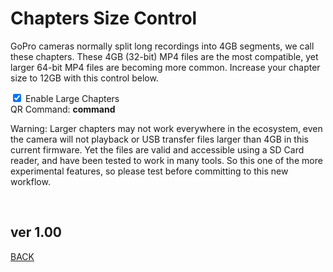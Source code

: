 <script src="../../jquery.min.js"></script>
<script src="../../qrcodeborder.js"></script>
<style>
        #qrcode{
            width: 100%;
        }
        div{
            width: 100%;
            display: inline-block;
        }
</style>

# Chapters Size Control

GoPro cameras normally split long recordings into 4GB segments, we call these chapters. These 4GB (32-bit) MP4 files are the most compatible, yet larger 64-bit MP4 files are becoming more common. Increase your chapter size to 12GB with this control below. 

<input type="checkbox" id="lchptrs" name="lchptrs" checked> 
<label for="lchptrs">Enable Large Chapters</label><br>
<center>
<div id="qrcode"></div>
<br>
</center>
QR Command: <b id="qrtext">command</b><br>

Warning: Larger chapters may not work everywhere in the ecosystem, even the camera will not playback or USB transfer files larger than 4GB in this current firmware. Yet the files are valid and accessible using a SD Card reader, and have been tested to work in many tools. So this one of the more experimental features, so please test before committing to this new workflow.

<br> 
        
## ver 1.00
[BACK](..)

<script>
var once = true;
var qrcode;
var cmd = "";

function makeQR() 
{	
  if(once === true)
  {
    qrcode = new QRCode(document.getElementById("qrcode"), 
    {
      text : "!M64BT=1",
      width : 360,
      height : 360,
      correctLevel : QRCode.CorrectLevel.M
    });
    once = false;
  }
}

function timeLoop()
{
  cmd = "!M64BT=0";
  if(document.getElementById("lchptrs") !== null)
  {
    if(document.getElementById("lchptrs").checked === true)
    {
      cmd = "!M64BT=1";
    }
  }

  qrcode.clear(); 
  qrcode.makeCode(cmd);
  document.getElementById("qrtext").innerHTML = cmd;
  var t = setTimeout(timeLoop, 50);
}

function myReloadFunction() {
  location.reload();
}

makeQR();
timeLoop();

</script>
